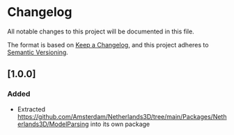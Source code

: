 ﻿# Changelog
All notable changes to this project will be documented in this file.

The format is based on [Keep a Changelog](https://keepachangelog.com/en/1.0.0/),
and this project adheres to [Semantic Versioning](https://semver.org/spec/v2.0.0.html).



## [1.0.0]

### Added

* Extracted https://github.com/Amsterdam/Netherlands3D/tree/main/Packages/Netherlands3D/ModelParsing 
  into its own package
